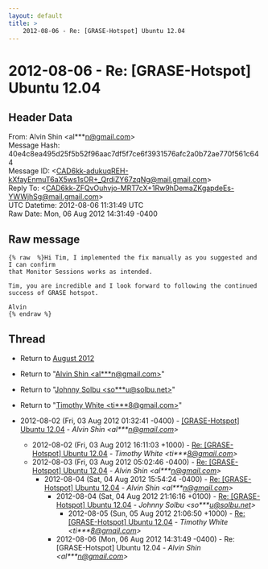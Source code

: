 ```yaml
---
layout: default
title: >
    2012-08-06 - Re: [GRASE-Hotspot] Ubuntu 12.04
---
```


# 2012-08-06 - Re: [GRASE-Hotspot] Ubuntu 12.04

## Header Data

From: Alvin Shin \<al***n@gmail.com\><br>
Message Hash: 40e4c8ea495d25f5b52f96aac7df5f7ce6f3931576afc2a0b72ae770f561c644<br>
Message ID: \<CAD6kk-adukuqREH-kXfayEnmuT6aX5ws1sOR+_QrdiZY67zqNg@mail.gmail.com\><br>
Reply To: \<CAD6kk-ZFQvOuhvjo-MRT7cX+1Rw9hDemaZKgapdeEs-YWWjhSg@mail.gmail.com\><br>
UTC Datetime: 2012-08-06 11:31:49 UTC<br>
Raw Date: Mon, 06 Aug 2012 14:31:49 -0400<br>

## Raw message

```
{% raw  %}Hi Tim, I implemented the fix manually as you suggested and I can confirm
that Monitor Sessions works as intended.

Tim, you are incredible and I look forward to following the continued
success of GRASE hotspot.

Alvin
{% endraw %}
```

## Thread

+ Return to [August 2012](/archive/2012/08)

+ Return to "[Alvin Shin <al***n<span>@</span>gmail.com>](/authors/al___n_at_gmail_com)"
+ Return to "[Johnny Solbu <so***u<span>@</span>solbu.net>](/authors/so___u_at_solbu_net)"
+ Return to "[Timothy White <ti***8<span>@</span>gmail.com>](/authors/ti___8_at_gmail_com)"

+ 2012-08-02 (Fri, 03 Aug 2012 01:32:41 -0400) - [[GRASE-Hotspot] Ubuntu 12.04](/archive/2012/08/d2b0f9a5f8986a0071754620087e7f7eb324fb0863c2c7eb556a2ec1424dc17a) - _Alvin Shin \<al***n@gmail.com\>_
  + 2012-08-02 (Fri, 03 Aug 2012 16:11:03 +1000) - [Re: [GRASE-Hotspot] Ubuntu 12.04](/archive/2012/08/79af430cd662c2678a7dcb58957b3b55ada4d72c68b5088d603047439f11bca8) - _Timothy White \<ti***8@gmail.com\>_
  + 2012-08-03 (Fri, 03 Aug 2012 05:02:46 -0400) - [Re: [GRASE-Hotspot] Ubuntu 12.04](/archive/2012/08/1bee186d1599393dad33d2543bfa4e208b5dd1b2ffb4d892c6577a4f88135f3a) - _Alvin Shin \<al***n@gmail.com\>_
    + 2012-08-04 (Sat, 04 Aug 2012 15:54:24 -0400) - [Re: [GRASE-Hotspot] Ubuntu 12.04](/archive/2012/08/6b3a23bb519133c93739e93283ac29a1a3cfe9247511146a7f2b04712b2f1f35) - _Alvin Shin \<al***n@gmail.com\>_
      + 2012-08-04 (Sat, 04 Aug 2012 21:16:16 +0100) - [Re: [GRASE-Hotspot] Ubuntu 12.04](/archive/2012/08/29c36e2efceca753e96e3cf4b11e283eef587d8169860e3fda4bce39d0f2a531) - _Johnny Solbu \<so***u@solbu.net\>_
        + 2012-08-05 (Sun, 05 Aug 2012 21:06:50 +1000) - [Re: [GRASE-Hotspot] Ubuntu 12.04](/archive/2012/08/baaca8ff4bf485b9954c9e345d640768e717076b693dd5641a0b1ba7517eab0a) - _Timothy White \<ti***8@gmail.com\>_
      + 2012-08-06 (Mon, 06 Aug 2012 14:31:49 -0400) - Re: [GRASE-Hotspot] Ubuntu 12.04 - _Alvin Shin \<al***n@gmail.com\>_

